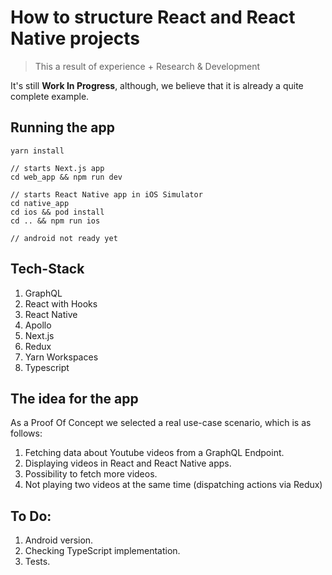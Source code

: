 # How to structure React and React Native projects

> This a result of experience + Research & Development

It's still **Work In Progress**, although, we believe that it is already a quite complete example.

## Running the app

```
yarn install

// starts Next.js app
cd web_app && npm run dev

// starts React Native app in iOS Simulator
cd native_app
cd ios && pod install
cd .. && npm run ios

// android not ready yet
```

## Tech-Stack

1. GraphQL
2. React with Hooks
3. React Native
4. Apollo
5. Next.js
6. Redux
7. Yarn Workspaces
8. Typescript

## The idea for the app

As a Proof Of Concept we selected a real use-case scenario, which is as follows:

1. Fetching data about Youtube videos from a GraphQL Endpoint.
2. Displaying videos in React and React Native apps.
3. Possibility to fetch more videos.
4. Not playing two videos at the same time (dispatching actions via Redux)


## To Do:

1. Android version.
2. Checking TypeScript implementation.
3. Tests.
